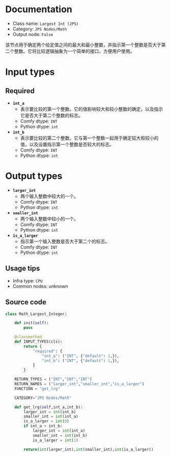 
# Documentation
- Class name: `Largest Int (JPS)`
- Category: `JPS Nodes/Math`
- Output node: `False`

该节点用于确定两个给定值之间的最大和最小整数，并指示第一个整数是否大于第二个整数。它将比较逻辑抽象为一个简单的接口，方便用户使用。

# Input types
## Required
- **`int_a`**
    - 表示要比较的第一个整数。它的值影响较大和较小整数的确定，以及指示它是否大于第二个整数的标志。
    - Comfy dtype: `INT`
    - Python dtype: `int`
- **`int_b`**
    - 表示要比较的第二个整数。它与第一个整数一起用于确定较大和较小的值，以及设置指示第一个整数是否较大的标志。
    - Comfy dtype: `INT`
    - Python dtype: `int`

# Output types
- **`larger_int`**
    - 两个输入整数中较大的一个。
    - Comfy dtype: `INT`
    - Python dtype: `int`
- **`smaller_int`**
    - 两个输入整数中较小的一个。
    - Comfy dtype: `INT`
    - Python dtype: `int`
- **`is_a_larger`**
    - 指示第一个输入整数是否大于第二个的标志。
    - Comfy dtype: `INT`
    - Python dtype: `int`


## Usage tips
- Infra type: `CPU`
- Common nodes: unknown


## Source code
```python
class Math_Largest_Integer:

    def init(self):
        pass

    @classmethod
    def INPUT_TYPES(cls):
        return {
            "required": {
                "int_a": ("INT", {"default": 1,}),
                "int_b": ("INT", {"default": 1,}),
            }
        }

    RETURN_TYPES = ("INT","INT","INT")
    RETURN_NAMES = ("larger_int","smaller_int","is_a_larger")
    FUNCTION = "get_lrg"

    CATEGORY="JPS Nodes/Math"

    def get_lrg(self,int_a,int_b):
        larger_int = int(int_b)
        smaller_int = int(int_a)
        is_a_larger = int(0)
        if int_a > int_b:
            larger_int = int(int_a)
            smaller_int = int(int_b)
            is_a_larger = int(1)

        return(int(larger_int),int(smaller_int),int(is_a_larger))

```
